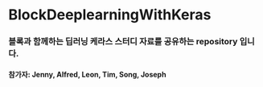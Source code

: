 # BlockDeeplearningWithKeras

### 블록과 함께하는 딥러닝 케라스 스터디 자료를 공유하는 repository 입니다.
#### 참가자: Jenny, Alfred, Leon, Tim, Song, Joseph
